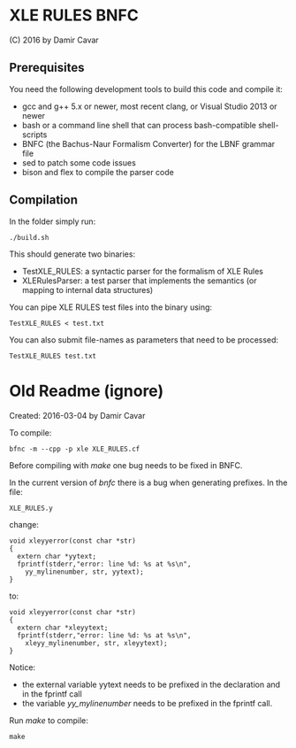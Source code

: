 # XLE RULES BNFC

(C) 2016 by Damir Cavar


## Prerequisites

You need the following development tools to build this code and compile it:

- gcc and g++ 5.x or newer, most recent clang, or Visual Studio 2013 or newer
- bash or a command line shell that can process bash-compatible shell-scripts
- BNFC (the Bachus-Naur Formalism Converter) for the LBNF grammar file
- sed to patch some code issues
- bison and flex to compile the parser code


## Compilation

In the folder simply run:

    ./build.sh

This should generate two binaries:

- TestXLE_RULES: a syntactic parser for the formalism of XLE Rules
- XLERulesParser: a test parser that implements the semantics (or mapping to internal data structures)


You can pipe XLE RULES test files into the binary using:

    TestXLE_RULES < test.txt

You can also submit file-names as parameters that need to be processed:

    TestXLE_RULES test.txt





# Old Readme (ignore)

Created: 2016-03-04 by Damir Cavar

To compile:

	bfnc -m --cpp -p xle XLE_RULES.cf

Before compiling with *make* one bug needs to be fixed in BNFC.

In the current version of *bnfc* there is a bug when generating prefixes. In the file:

	XLE_RULES.y

change:

	void xleyyerror(const char *str)
	{
	  extern char *yytext;
	  fprintf(stderr,"error: line %d: %s at %s\n", 
	    yy_mylinenumber, str, yytext);
	}
	
to:

	void xleyyerror(const char *str)
	{
	  extern char *xleyytext;
	  fprintf(stderr,"error: line %d: %s at %s\n", 
	    xleyy_mylinenumber, str, xleyytext);
	}

Notice:

* the external variable yytext needs to be prefixed in the declaration and in the fprintf call
* the variable *yy_mylinenumber* needs to be prefixed in the fprintf call.

Run *make* to compile:

	make

